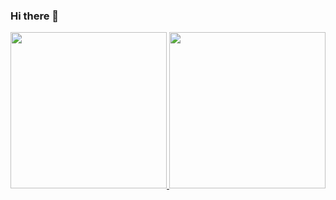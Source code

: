 ### Hi there 👋
<div align="center">
  <a href="https://www.linkedin.com/in/vitoramaraldev/">
  <img height="250em" src="https://github-readme-stats.vercel.app/api?username=vitoramaraldsa&show_icons=true&theme=github_dark&include_all_commits=true&count_private=true"/>
  <img height="250em" src="https://github-readme-stats.vercel.app/api/top-langs/?username=vitoramaraldsa&layout=compact&langs_count=7&theme=github_dark"/>
</div>

